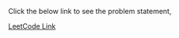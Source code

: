 Click the below link to see the problem statement,

[LeetCode Link](https://leetcode.com/problems/combination-sum-ii/)
